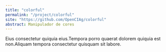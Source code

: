 ```yaml
---
title: "colorful"
permalink: "/project/colorful"
site: "https://github.com/OpenCIAg/colorful"
abstract: Manipulador de cores
---
```


Eius consectetur quiquia eius.Tempora porro quaerat dolorem quiquia est non.Aliquam tempora consectetur quisquam sit labore.